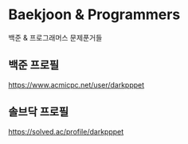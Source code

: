# Baekjoon & Programmers
백준 & 프로그래머스 문제푼거들

## 백준 프로필
https://www.acmicpc.net/user/darkpppet
## 솔브닥 프로필
https://solved.ac/profile/darkpppet